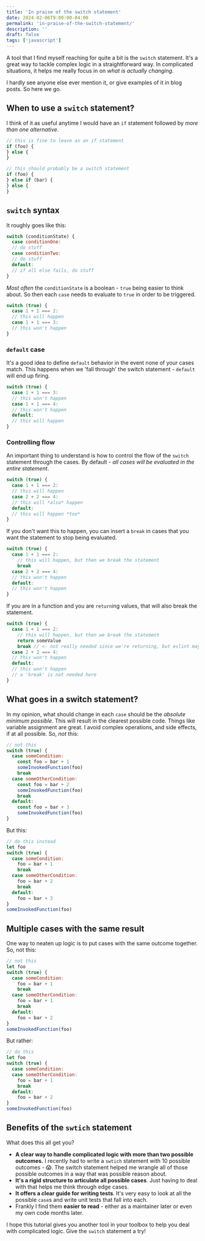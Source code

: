 ```yaml
---
title: 'In praise of the switch statement'
date: 2024-02-06T9:00:00-04:00
permalink: 'in-praise-of-the-switch-statement/'
description: ''
draft: false
tags: ['javascript']
---
```


A tool that I find myself reaching for quite a bit is the `switch` statement. It's a great way to tackle complex logic in a straightforward way. In complicated situations, it helps me really focus in on _what is actually changing_.

I hardly see anyone else ever mention it, or give examples of it in blog posts. So here we go.

## When to use a `switch` statement?

I think of it as useful anytime I would have an `if` statement followed by _more than one alternative_.

```javascript
// this is fine to leave as an if statement
if (foo) {
} else {
}

// this should probably be a switch statement
if (foo) {
} else if (bar) {
} else {
}
```

## `switch` syntax

It roughly goes like this:

```javascript
switch (conditionState) {
  case conditionOne:
  // do stuff
  case conditionTwo:
  // do stuff
  default:
  // if all else fails, do stuff
}
```

_Most often_ the `conditionState` is a boolean - `true` being easier to think about. So then each `case` needs to evaluate to `true` in order to be triggered.

```javascript
switch (true) {
  case 1 + 1 === 2:
  // this will happen
  case 1 + 1 === 3:
  // this won't happen
}
```

### `default` case

It's a good idea to define `default` behavior in the event none of your cases match. This happens when we 'fall through' the switch statement - `default` will end up firing.

```javascript
switch (true) {
  case 1 + 1 === 3:
  // this won't happen
  case 1 + 1 === 4:
  // this won't happen
  default:
  // this will happen
}
```

### Controlling flow

An important thing to understand is how to control the flow of the `switch` statement through the cases. By default - _all cases will be evaluated in the entire statement_.

```javascript
switch (true) {
  case 1 + 1 === 2:
  // this will happen
  case 2 + 2 === 4:
  // this will *also* happen
  default:
  // this will happen *too*
}
```

If you don't want this to happen, you can insert a `break` in cases that you want the statement to stop being evaluated.

```javascript
switch (true) {
  case 1 + 1 === 2:
    // this will happen, but then we break the statement
    break
  case 2 + 2 === 4:
  // this won't happen
  default:
  // this won't happen
}
```

If you are in a function and you are `return`ing values, that will also break the statement.

```javascript
switch (true) {
  case 1 + 1 === 2:
    // this will happen, but then we break the statement
    return someValue
    break // <- not really needed since we're returning, but eslint may complain
  case 2 + 2 === 4:
  // this won't happen
  default:
  // this won't happen
  // a 'break' is not needed here
}
```

## What goes in a switch statement?

In my opinion, what should change in each `case` should be the _absolute minimum possible_. This will result in the clearest possible code. Things like variable assignment are great. I avoid complex operations, and side effects, if at all possible. So, _not_ this:

```javascript
// not this
switch (true) {
  case someCondition:
    const foo = bar + 1
    someInvokedFunction(foo)
    break
  case someOtherCondition:
    const foo = bar + 2
    someInvokedFunction(foo)
    break
  default:
    const foo = bar + 3
    someInvokedFunction(foo)
}
```

But this:

```javascript
// do this instead
let foo
switch (true) {
  case someCondition:
    foo = bar + 1
    break
  case someOtherCondition:
    foo = bar + 2
    break
  default:
    foo = bar + 3
}
someInvokedFunction(foo)
```

## Multiple cases with the same result

One way to neaten up logic is to put cases with the same outcome together. So, not this:

```javascript
// not this
let foo
switch (true) {
  case someCondition:
    foo = bar + 1
    break
  case someOtherCondition:
    foo = bar + 1
    break
  default:
    foo = bar + 2
}
someInvokedFunction(foo)
```

But rather:

```javascript
// do this
let foo
switch (true) {
  case someCondition:
  case someOtherCondition:
    foo = bar + 1
    break
  default:
    foo = bar + 2
}
someInvokedFunction(foo)
```

## Benefits of the `swtich` statement

What does this all get you?

- **A clear way to handle complicated logic with more than two possible outcomes.** I recently had to write a `swtich` statement with 10 possible outcomes - 😱. The switch statement helped me wrangle all of those possible outcomes in a way that was possible reason about.
- **It's a rigid structure to articulate all possible cases**. Just having to deal with that helps me think through edge cases.
- **It offers a clear guide for writing tests**. It's very easy to look at all the possible `case`s and write unit tests that fall into each.
- Frankly I find them **easier to read** - either as a maintainer later or even my own code months later.

I hope this tutorial gives you another tool in your toolbox to help you deal with complicated logic. Give the `switch` statement a try!
